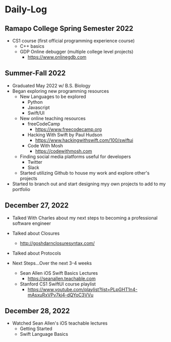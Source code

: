 # Daily-Log

## Ramapo College Spring Semester 2022
- CS1 course (first official programming experience course)
  - C++ basics 
  - GDP Online debugger (multiple college level projects)
    - https://www.onlinegdb.com 
  
## Summer-Fall 2022
- Graduated May 2022 w/ B.S. Biology
- Began exploring new programming resources
  - New Languages to be explored
    - Python 
    - Javascript
    - Swift/UI
  - New online teaching resources
    - freeCodeCamp
      - https://www.freecodecamp.org
    - Hacking With Swift by Paul Hudson
      - https://www.hackingwithswift.com/100/swiftui
    - Code With Mosh
      - https://codewithmosh.com
  - Finding social media platforms useful for developers
    - Twitter
    - Slack
  - Started utilizing Github to house my work and explore other's projects
- Started to branch out and start designing myy own projects to add to my portfolio

## December 27, 2022
- Talked With Charles about my next steps to becoming a professional software engineer
- Talked about Closures
  - http://goshdarnclosuresyntax.com/
- Talked about Protocols

- Next Steps...Over the next 3-4 weeks
  - Sean Allen iOS Swift Basics Lectures
    - https://seanallen.teachable.com
  - Stanford CS1 SwiftUI course playlist
    - https://www.youtube.com/playlist?list=PLpGHT1n4-mAsxuRxVPv7kj4-dQYoC3VVu
   
## December 28, 2022

- Watched Sean Allen's iOS teachable lectures
  - Getting Started
  - Swift Language Basics
